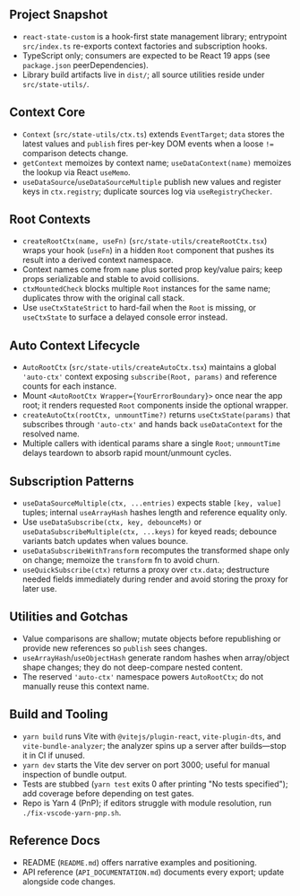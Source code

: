 ## Project Snapshot
- `react-state-custom` is a hook-first state management library; entrypoint `src/index.ts` re-exports context factories and subscription hooks.
- TypeScript only; consumers are expected to be React 19 apps (see `package.json` peerDependencies).
- Library build artifacts live in `dist/`; all source utilities reside under `src/state-utils/`.

## Context Core
- `Context` (`src/state-utils/ctx.ts`) extends `EventTarget`; `data` stores the latest values and `publish` fires per-key DOM events when a loose `!=` comparison detects change.
- `getContext` memoizes by context name; `useDataContext(name)` memoizes the lookup via React `useMemo`.
- `useDataSource`/`useDataSourceMultiple` publish new values and register keys in `ctx.registry`; duplicate sources log via `useRegistryChecker`.

## Root Contexts
- `createRootCtx(name, useFn)` (`src/state-utils/createRootCtx.tsx`) wraps your hook (`useFn`) in a hidden `Root` component that pushes its result into a derived context namespace.
- Context names come from `name` plus sorted prop key/value pairs; keep props serializable and stable to avoid collisions.
- `ctxMountedCheck` blocks multiple `Root` instances for the same name; duplicates throw with the original call stack.
- Use `useCtxStateStrict` to hard-fail when the `Root` is missing, or `useCtxState` to surface a delayed console error instead.

## Auto Context Lifecycle
- `AutoRootCtx` (`src/state-utils/createAutoCtx.tsx`) maintains a global `'auto-ctx'` context exposing `subscribe(Root, params)` and reference counts for each instance.
- Mount `<AutoRootCtx Wrapper={YourErrorBoundary}>` once near the app root; it renders requested `Root` components inside the optional wrapper.
- `createAutoCtx(rootCtx, unmountTime?)` returns `useCtxState(params)` that subscribes through `'auto-ctx'` and hands back `useDataContext` for the resolved name.
- Multiple callers with identical params share a single `Root`; `unmountTime` delays teardown to absorb rapid mount/unmount cycles.

## Subscription Patterns
- `useDataSourceMultiple(ctx, ...entries)` expects stable `[key, value]` tuples; internal `useArrayHash` hashes length and reference equality only.
- Use `useDataSubscribe(ctx, key, debounceMs)` or `useDataSubscribeMultiple(ctx, ...keys)` for keyed reads; debounce variants batch updates when values bounce.
- `useDataSubscribeWithTransform` recomputes the transformed shape only on change; memoize the `transform` fn to avoid churn.
- `useQuickSubscribe(ctx)` returns a proxy over `ctx.data`; destructure needed fields immediately during render and avoid storing the proxy for later use.

## Utilities and Gotchas
- Value comparisons are shallow; mutate objects before republishing or provide new references so `publish` sees changes.
- `useArrayHash`/`useObjectHash` generate random hashes when array/object shape changes; they do not deep-compare nested content.
- The reserved `'auto-ctx'` namespace powers `AutoRootCtx`; do not manually reuse this context name.

## Build and Tooling
- `yarn build` runs Vite with `@vitejs/plugin-react`, `vite-plugin-dts`, and `vite-bundle-analyzer`; the analyzer spins up a server after builds—stop it in CI if unused.
- `yarn dev` starts the Vite dev server on port 3000; useful for manual inspection of bundle output.
- Tests are stubbed (`yarn test` exits 0 after printing "No tests specified"); add coverage before depending on test gates.
- Repo is Yarn 4 (PnP); if editors struggle with module resolution, run `./fix-vscode-yarn-pnp.sh`.

## Reference Docs
- README (`README.md`) offers narrative examples and positioning.
- API reference (`API_DOCUMENTATION.md`) documents every export; update alongside code changes.
